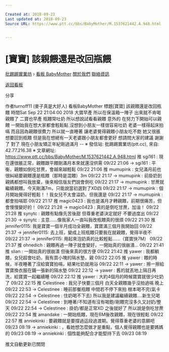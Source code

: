 ```yaml
---

Created at: 2018-09-23
Last updated at: 2018-09-23
Source URL: https://www.ptt.cc/bbs/BabyMother/M.1537621442.A.948.html


---
```


# [寶寶] 該親餵還是改回瓶餵


[批踢踢實業坊](https://www.ptt.cc/bbs/) › [看板 BabyMother](https://www.ptt.cc/bbs/BabyMother/index.html) [關於我們](https://www.ptt.cc/about.html) [聯絡資訊](https://www.ptt.cc/contact.html)

[返回看板](https://www.ptt.cc/bbs/BabyMother/index.html)

分享

作者turnoff11 (麥子真是大好人)
看板BabyMother
標題\[寶寶\] 該親餵還是改回瓶餵
時間Sat Sep 22 21:04:00 2018
大寶早產 所以在保溫箱一陣子 出來就不肯喝親餵了 二寶也早產 瓶餵常吐奶 所以想說試看看親餵 意外的 在努力下開始可以親餵 一開始我在想大家都會輕鬆點 沒想到小朋友一樣很容易吐奶 老婆一樣得起床拍嗝 而且因為親餵很費力 所以就一直睡著 讓老婆覺得親餵小朋友吃不飽 她又很脹 想要回到瓶餵 但是我在想總有一天老婆跟小朋友都會更好 想請問大家的建議 謝謝了 對了 現在小朋友矯正年紀剛過滿月 -- ※ 發信站: 批踢踢實業坊(ptt.cc), 來自: 42.77.216.38 ※ 文章網址: <https://www.ptt.cc/bbs/BabyMother/M.1537621442.A.948.html>
推 sgi161 : 現在還很脹正常，親餵跟平餵剛滿月本來就還沒供需 09/22 21:06
→ sgi161 : 平衡，親餵如倒吃甘蔗，會越來越輕鬆 09/22 21:06
推 mumupink : 女兒滿月前也很糾結要親餵還是瓶餵（那時是混餵）3m 09/22 21:17
→ mumupink : 前掛奶到親媽都想叫我放棄，後來相信版友們說會倒吃 09/22 21:17
→ mumupink : 甘蔗就繼續親餵。今天剛滿7m，只能說當初選對了XD四 09/22 21:17
→ mumupink : 個月開始覺得好輕鬆！！我女兒不太會溢奶，但我還是 09/22 21:17
→ mumupink : 都會拍嗝耶 09/22 21:17
推 magic0423 : 我也是滿月才轉親餵，前期很痛苦，但會慢慢變好的！ 09/22 21:28
→ magic0423 : 真的是倒吃甘蔗，加油！ 09/22 21:28
推 synytc : 親餵有點像先苦後甜 但尊重老婆決定就好 不要過度出 09/22 21:30
→ synytc : 主意......像我家人一直叫我改瓶餵真的很煩 09/22 21:30
推 jennifer0115: 我是寶寶一個半月成功全親餵，寶寶滿三個月我開始回 09/22 21:37
→ jennifer0115: 去上班，變成上班瓶餵只要我在就親餵，覺得半夜不 09/22 21:37
→ jennifer0115: 用起來泡奶真的比較輕鬆......（寶寶快7M） 09/22 21:37
推 ohnedich : 親餵再過一陣子就會變好，一開始真的很崩潰... 09/22 21:41
推 slian : 一開始真的很崩潰 但後來真的很方便 09/22 21:42
推 yawer : 我都躺餵，女兒超會吐奶，我有買小塊的隔水墊，親 09/22 22:05
推 yawer : 餵的時候，半夜睡著了沒給寶寶拍嗝，結果吐奶就用浴 09/22 22:11
→ yawer : 擦一擦給寶寶換衣服在鋪一張新的隔水墊 09/22 22:12
→ yawer : 舊的就丟地上隔日再洗，給寶寶一起繼續睡 09/22 22:12
推 yawer : 大約4個月的時候寶寶就很少吐奶了 09/22 22:15
推 Celestinee : 我兒子快要三個月 白天全親餵幾乎沒拍過嗝 晚上 09/22 22:53
→ Celestinee : 睡前那餐瓶餵 中間若不停下來拍 根本喝不完(氣卡 09/22 22:54
→ Celestinee : 住奶喝不下去) 所以我是建議繼續親餵....新生兒喝 09/22 22:54
→ Celestinee : 到睡著/不知道有沒有喝飽/剛餵完沒多久又討奶/整天 09/22 22:54
→ Celestinee : 掛奶/都是正常XD 之後就好了 所以說是倒吃甘蔗 09/22 22:54
推 amandake : 一開始瓶餵，現在6M後改親餵，現在很輕鬆 09/22 22:57
推 anniekinki : 要親餵就是要撐過這段過渡期。覺得尊重老婆的意願吧 09/23 08:19
→ anniekinki : ，看她想怎麼做才是重點，個人覺得親餵也是要媽媽的 09/23 08:19
→ anniekinki : 個性能夠配合才能堅持下去 09/23 08:19

推文自動更新已關閉

